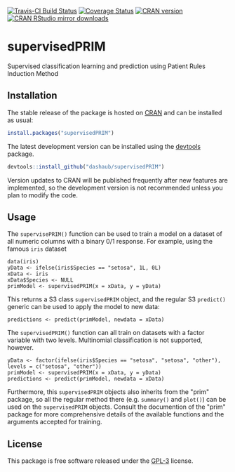 [![Travis-CI Build Status](https://travis-ci.org/dashaub/supervisedPRIM.svg?branch=master)](https://travis-ci.org/dashaub/supervisedPRIM)
[![Coverage Status](https://coveralls.io/repos/github/dashaub/supervisedPRIM/badge.svg?branch=master)](https://coveralls.io/github/dashaub/supervisedPRIM?branch=master)
[![CRAN version](http://www.r-pkg.org/badges/version/supervisedPRIM)](http://www.r-pkg.org/pkg/supervisedPRIM)
[![CRAN RStudio mirror downloads](http://cranlogs.r-pkg.org/badges/supervisedPRIM)](http://www.r-pkg.org/pkg/supervisedPRIM)

# supervisedPRIM
Supervised classification learning and prediction using Patient Rules Induction Method

## Installation
The stable release of the package is hosted on [CRAN](https://cran.r-project.org/web/packages/supervisedPRIM/index.html) and can be installed as usual:
````r
install.packages("supervisedPRIM")
````

The latest development version can be installed using the [devtools](https://cran.r-project.org/web/packages/devtools/index.html) package.
```r
devtools::install_github("dashaub/supervisedPRIM")
```
Version updates to CRAN will be published frequently after new features are implemented, so the development version is not recommended unless you plan to modify the code.

## Usage
The `supervisePRIM()` function can be used to train a model on a dataset of all numeric columns with a binary 0/1 response. For example, using the famous `iris` dataset
```
data(iris)
yData <- ifelse(iris$Species == "setosa", 1L, 0L)
xData <- iris
xData$Species <- NULL
primModel <- supervisedPRIM(x = xData, y = yData)
```
This returns a S3 class `supervisedPRIM` object, and the regular S3 `predict()` generic can be used to apply the model to new data:
```
predictions <- predict(primModel, newdata = xData)
```
The `supervisedPRIM()` function can all train on datasets with a factor variable with two levels. Multinomial classification is not supported, however.
```
yData <- factor(ifelse(iris$Species == "setosa", "setosa", "other"), levels = c("setosa", "other"))
primModel <- supervisedPRIM(x = xData, y = yData)
predictions <- predict(primModel, newdata = xData)
```

Furthermore, this `supervisedPRIM` objects also inherits from the "prim" package, so all the regular method there (e.g. `summary()` and `plot()`) can be used on the `supervisedPRIM` objects. Consult the documention of the "prim" package for more comprehensive details of the available functions and the arguments accepted for training.

## License
This package is free software released under the [GPL-3](http://www.gnu.org/licenses/gpl-3.0.en.html) license.
